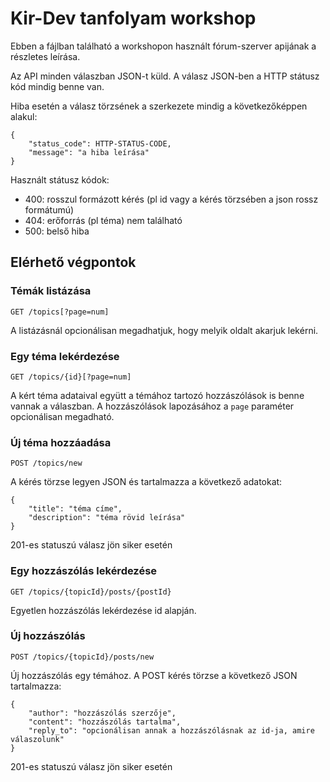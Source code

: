 Kir-Dev tanfolyam workshop
==========================

Ebben a fájlban található a workshopon használt fórum-szerver apijának a
részletes leírása.

Az API minden válaszban JSON-t küld. A válasz JSON-ben a HTTP státusz kód mindig
benne van.

Hiba esetén a válasz törzsének a szerkezete mindig a következőképpen alakul:

    {
        "status_code": HTTP-STATUS-CODE,
        "message": "a hiba leírása"
    }

Használt státusz kódok:

* 400: rosszul formázott kérés (pl id vagy a kérés törzsében a json rossz formátumú)
* 404: erőforrás (pl téma) nem található
* 500: belső hiba

Elérhető végpontok
------------------

### Témák listázása

    GET /topics[?page=num]

A listázásnál opcionálisan megadhatjuk, hogy melyik oldalt akarjuk lekérni.

### Egy téma lekérdezése

    GET /topics/{id}[?page=num]

A kért téma adataival együtt a témához tartozó hozzászólások is benne vannak a
válaszban. A hozzászólások lapozásához a `page` paraméter opcionálisan megadható.

### Új téma hozzáadása

    POST /topics/new

A kérés törzse legyen JSON és tartalmazza a következő adatokat:

    {
        "title": "téma címe",
        "description": "téma rövid leírása"
    }

201-es statuszú válasz jön siker esetén

### Egy hozzászólás lekérdezése

    GET /topics/{topicId}/posts/{postId}

Egyetlen hozzászólás lekérdezése id alapján.

### Új hozzászólás

    POST /topics/{topicId}/posts/new

Új hozzászólás egy témához. A POST kérés törzse a következő JSON tartalmazza:

    {
        "author": "hozzászólás szerzője",
        "content": "hozzászólás tartalma",
        "reply_to": "opcionálisan annak a hozzászólásnak az id-ja, amire válaszolunk"
    }

201-es statuszú válasz jön siker esetén
